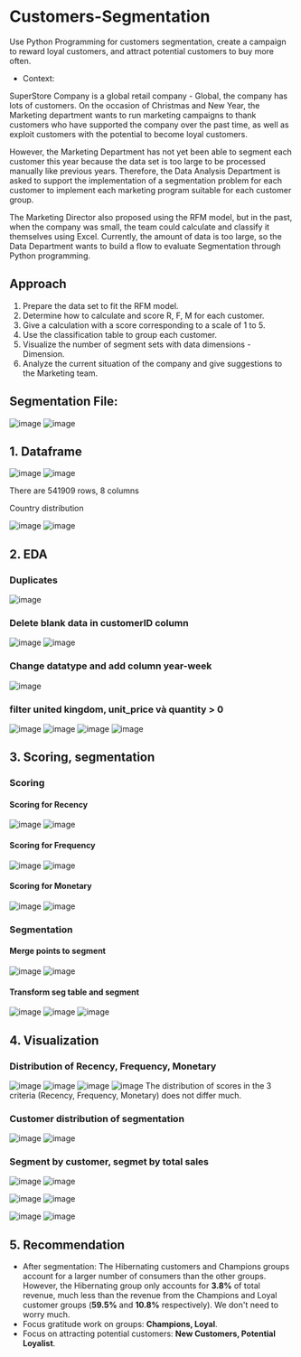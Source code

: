 # Customers-Segmentation
Use Python Programming for customers segmentation, create a campaign to reward loyal customers, and attract potential customers to buy more often.

- Context:
  
SuperStore Company is a global retail company - Global, the company has lots of customers.
On the occasion of Christmas and New Year, the Marketing department wants to run marketing campaigns to thank customers who have supported the company over the past time, as well as exploit customers with the potential to become loyal customers.
    
However, the Marketing Department has not yet been able to segment each customer this year because the data set is too large to be processed manually like previous years. Therefore, the Data Analysis Department is asked to support the implementation of a segmentation problem for each customer to implement each marketing program suitable for each customer group.

The Marketing Director also proposed using the RFM model, but in the past, when the company was small, the team could calculate and classify it themselves using Excel. Currently, the amount of data is too large, so the Data Department wants to build a flow to evaluate Segmentation through Python programming.
    
## Approach

1. Prepare the data set to fit the RFM model.
2. Determine how to calculate and score R, F, M for each customer.
3. Give a calculation with a score corresponding to a scale of 1 to 5.
4. Use the classification table to group each customer.
5. Visualize the number of segment sets with data dimensions - Dimension.
6. Analyze the current situation of the company and give suggestions to the Marketing team.
    
## Segmentation File:
![image](https://github.com/user-attachments/assets/9a5ab0de-06d9-4e8b-8d22-6d76e90915c7)
![image](https://github.com/user-attachments/assets/24739124-67a2-46cc-9c78-5da3ea367072)

## 1. Dataframe
![image](https://github.com/user-attachments/assets/d428476a-9e44-4f04-a9e9-3d51a8deac2a)
![image](https://github.com/user-attachments/assets/4a81cfaf-8935-432d-ae7f-48b7a1ea6c2b)

There are 541909 rows, 8 columns

Country distribution

![image](https://github.com/user-attachments/assets/7b561912-9a8e-4f52-9b36-02239d3fa8cf)
![image](https://github.com/user-attachments/assets/b21e8f4b-6c71-409c-8cbc-5342c7ba1a07)
 
## 2. EDA
### Duplicates
![image](https://github.com/user-attachments/assets/76599588-de16-4641-befa-156cb1b4a60e)

### Delete blank data in customerID column
![image](https://github.com/user-attachments/assets/7a3e0392-92e1-43a9-b1a8-f80351d27bee)
![image](https://github.com/user-attachments/assets/57ec9218-a070-4d01-8a3d-8a0c6b4d8adc)

### Change datatype and add column year-week
![image](https://github.com/user-attachments/assets/1c24f4a5-e175-4616-99f4-b81930339cf0)

### filter united kingdom, unit_price và quantity > 0
![image](https://github.com/user-attachments/assets/e0c21f46-c705-424e-a782-41833bc5873f)
![image](https://github.com/user-attachments/assets/75e10d9c-fa22-4ed9-b7a6-f1747953db24)
![image](https://github.com/user-attachments/assets/fc1d6f52-b2c5-4dd1-aca7-70b639813a0e)
![image](https://github.com/user-attachments/assets/6681113f-ab61-4ae5-b218-43a9d85edd7c)

## 3. Scoring, segmentation

### Scoring

#### Scoring for Recency
![image](https://github.com/user-attachments/assets/767977fc-491b-4e47-b295-e1c6ea78b4a8)
![image](https://github.com/user-attachments/assets/46ee58a1-f0c6-48f6-b57f-3751d9e51323)

#### Scoring for Frequency
![image](https://github.com/user-attachments/assets/8f04dee1-a77c-4bd4-ac6b-902328d9f337)
![image](https://github.com/user-attachments/assets/8af5c23e-c4f0-4f9d-9d1e-3875f2778636)

#### Scoring for Monetary
![image](https://github.com/user-attachments/assets/6e1bf1c6-107d-4e7a-8729-51eda0f44329)
![image](https://github.com/user-attachments/assets/d744622b-d5a6-4e1b-b6c4-0b05d8ab9e28)

### Segmentation

#### Merge points to segment
![image](https://github.com/user-attachments/assets/971705be-61fe-4cb0-bec4-15f9ca2b89c7)
![image](https://github.com/user-attachments/assets/4088860e-1233-4f1d-997e-d2357e455621)

####  Transform seg table and segment
![image](https://github.com/user-attachments/assets/54602664-eec5-489e-9110-f388c78ef81b)
![image](https://github.com/user-attachments/assets/a0bbc1f2-3e75-485c-b9d4-725fd696c552)
![image](https://github.com/user-attachments/assets/15676e58-2581-4c1d-9ce3-390df77bbba7)

## 4. Visualization

### Distribution of Recency, Frequency, Monetary
![image](https://github.com/user-attachments/assets/ceabd4cc-d714-458d-b659-d25fc4c40f4f)
![image](https://github.com/user-attachments/assets/25997c56-f0cd-40c7-a557-97eece02d58e)
![image](https://github.com/user-attachments/assets/bfeb43bf-4011-4e5b-8b7e-7baa2931c8f9)
![image](https://github.com/user-attachments/assets/f3bcc345-b48e-46f1-b345-f8597a6ad1fb)
The distribution of scores in the 3 criteria (Recency, Frequency, Monetary) does not differ much.

### Customer distribution of segmentation
![image](https://github.com/user-attachments/assets/35c42883-cf5b-495b-b9fa-4bcf1095d5d5)
![image](https://github.com/user-attachments/assets/db035b94-26f0-4e40-b99a-118518f4d9e4)

### Segment by customer, segmet by total sales
![image](https://github.com/user-attachments/assets/2a93a231-3417-413a-a036-583e47a5cf3f)
![image](https://github.com/user-attachments/assets/e27a9ac7-db6f-4e8b-8714-9ddf4d305b8a)

![image](https://github.com/user-attachments/assets/6299cb45-64b5-426b-82d9-104a8933f381)
![image](https://github.com/user-attachments/assets/c5932807-9ea0-4231-bdac-88ddb2c64c4c)

![image](https://github.com/user-attachments/assets/8218d432-e9c8-450c-b9ae-c6be1f13182c)
![image](https://github.com/user-attachments/assets/2145eccb-d859-4b4a-8246-5b4c81618efd)

## 5. Recommendation
- After segmentation: The Hibernating customers and Champions groups account for a larger number of consumers than the other groups. However, the Hibernating group only accounts for **3.8%** of total revenue, much less than the revenue from the Champions and Loyal customer groups (**59.5%** and **10.8%** respectively). We don't need to worry much.
- Focus gratitude work on groups: **Champions, Loyal**.
- Focus on attracting potential customers: **New Customers, Potential Loyalist**.

